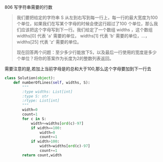 806 写字符串需要的行数

> 我们要把给定的字符串 S 从左到右写到每一行上，每一行的最大宽度为100个单位，如果我们在写某个字母的时候会使这行超过了100 个单位，那么我们应该把这个字母写到下一行。我们给定了一个数组 widths ，这个数组 widths[0] 代表 'a' 需要的单位， widths[1] 代表 'b' 需要的单位，...， widths[25] 代表 'z' 需要的单位。
>
> 现在回答两个问题：至少多少行能放下S，以及最后一行使用的宽度是多少个单位？将你的答案作为长度为2的整数列表返回。
>

需要注意的是,若加上当前字母是的总和大于100,那么这个字母要加到下一行去

```python
class Solution(object):
    def numberOfLines(self, widths, S):
        """
        :type widths: List[int]
        :type S: str
        :rtype: List[int]
        """
        width=0
        count=1
        for c in S:
            width+=widths[ord(c)-97]
            if width==100:
                width=0
                count+=1
            if width>100:
                width=widths[ord(c)-97]
                count+=1
        return count,width
```

